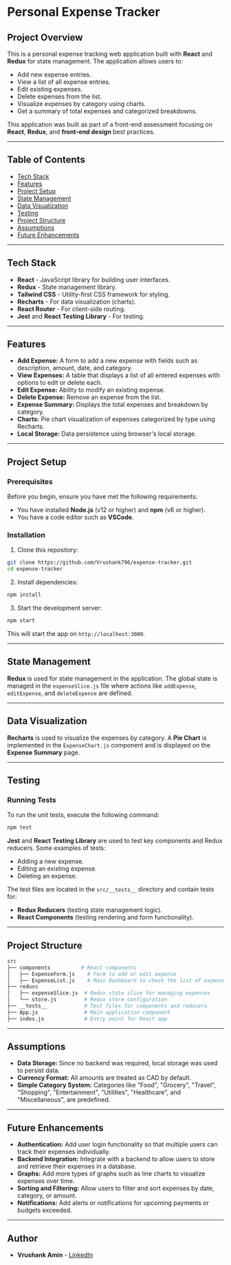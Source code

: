# Personal Expense Tracker

## Project Overview

This is a personal expense tracking web application built with **React** and **Redux** for state management. The application allows users to:

- Add new expense entries.
- View a list of all expense entries.
- Edit existing expenses.
- Delete expenses from the list.
- Visualize expenses by category using charts.
- Get a summary of total expenses and categorized breakdowns.

This application was built as part of a front-end assessment focusing on **React**, **Redux**, and **front-end design** best practices.

---

## Table of Contents

- [Tech Stack](#tech-stack)
- [Features](#features)
- [Project Setup](#project-setup)
- [State Management](#state-management)
- [Data Visualization](#data-visualization)
- [Testing](#testing)
- [Project Structure](#project-structure)
- [Assumptions](#assumptions)
- [Future Enhancements](#future-enhancements)

---

## Tech Stack

- **React** - JavaScript library for building user interfaces.
- **Redux** - State management library.
- **Tailwind CSS** - Utility-first CSS framework for styling.
- **Recharts** - For data visualization (charts).
- **React Router** - For client-side routing.
- **Jest** and **React Testing Library** - For testing.

---

## Features

- **Add Expense:** A form to add a new expense with fields such as description, amount, date, and category.
- **View Expenses:** A table that displays a list of all entered expenses with options to edit or delete each.
- **Edit Expense:** Ability to modify an existing expense.
- **Delete Expense:** Remove an expense from the list.
- **Expense Summary:** Displays the total expenses and breakdown by category.
- **Charts:** Pie chart visualization of expenses categorized by type using Recharts.
- **Local Storage:** Data persistence using browser's local storage.

---

## Project Setup

### Prerequisites

Before you begin, ensure you have met the following requirements:

- You have installed **Node.js** (v12 or higher) and **npm** (v6 or higher).
- You have a code editor such as **VSCode**.

### Installation

1. Clone this repository:

```bash
git clone https://github.com/Vrushank796/expense-tracker.git
cd expense-tracker
```

2. Install dependencies:

```bash
npm install
```

3. Start the development server:

```bash
npm start
```

This will start the app on `http://localhost:3000`.

---

## State Management

**Redux** is used for state management in the application. The global state is managed in the `expenseSlice.js` file where actions like `addExpense`, `editExpense`, and `deleteExpense` are defined.

---

## Data Visualization

**Recharts** is used to visualize the expenses by category. A **Pie Chart** is implemented in the `ExpenseChart.js` component and is displayed on the **Expense Summary** page.

---

## Testing

### Running Tests

To run the unit tests, execute the following command:

```bash
npm test
```

**Jest** and **React Testing Library** are used to test key components and Redux reducers. Some examples of tests:

- Adding a new expense.
- Editing an existing expense.
- Deleting an expense.

The test files are located in the `src/__tests__` directory and contain tests for:

- **Redux Reducers** (testing state management logic).
- **React Components** (testing rendering and form functionality).

---

## Project Structure

```bash
src
├── components          # React components
│   ├── ExpenseForm.js    # Form to add or edit expense
│   ├── ExpenseList.js    # Main Dashboard to check the list of expenses
├── reduxs
│   ├── expenseSlice.js  # Redux state slice for managing expenses
│   └── store.js         # Redux store configuration
├── __tests__            # Test files for components and reducers
├── App.js               # Main application component
├── index.js             # Entry point for React app
```

---

## Assumptions

- **Data Storage:** Since no backend was required, local storage was used to persist data.
- **Currency Format:** All amounts are treated as CAD by default.
- **Simple Category System:** Categories like "Food", "Grocery", "Travel", "Shopping", "Entertainment", "Utilities", "Healthcare", and "Miscellaneous", are predefined.

---

## Future Enhancements

- **Authentication:** Add user login functionality so that multiple users can track their expenses individually.
- **Backend Integration:** Integrate with a backend to allow users to store and retrieve their expenses in a database.
- **Graphs:** Add more types of graphs such as line charts to visualize expenses over time.
- **Sorting and Filtering:** Allow users to filter and sort expenses by date, category, or amount.
- **Notifications:** Add alerts or notifications for upcoming payments or budgets exceeded.

---

## Author

- **Vrushank Amin** - [LinkedIn](https://www.linkedin.com/in/vrushank-amin/)
